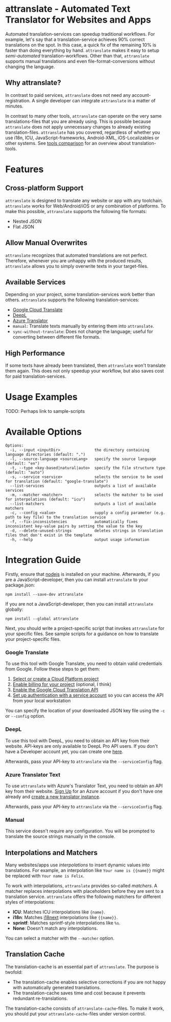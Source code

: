# attranslate - Automated Text Translator for Websites and Apps

Automated translation-services can speedup traditional workflows.
For example, let's say that a translation-service achieves 90% correct translations on the spot.
In this case, a quick fix of the remaining 10% is faster than doing everything by hand.
`attranslate` makes it easy to setup _semi-automated_ translation-workflows.
Other than that, `attranslate` supports manual translations and even file-format-conversions without changing the language.

## Why attranslate?

In contrast to paid services, `attranslate` does not need any account-registration.
A single developer can integrate `attranslate` in a matter of minutes.

In contrast to many other tools, `attranslate` can operate on the very same translations-files that you are already using.
This is possible because `attranslate` does not apply unnecessary changes to already existing translation-files.
`attranslate` has you covered, regardless of whether you use i18n, ICU, JavaScript-frameworks, Android-XML, iOS-Localizables or other systems.
See [tools comparison](/TOOL_COMPARISON.md) for an overview about translation-tools.

# Features

## Cross-platform Support

`attranslate` is designed to translate any website or app with any toolchain.
`attranslate` works for Web/Android/iOS or any combination of platforms.
To make this possible, `attranslate` supports the following file formats:

- Nested JSON
- Flat JSON

## Allow Manual Overwrites

`attranslate` recognizes that automated translations are not perfect.
Therefore, whenever you are unhappy with the produced results, `attranslate` allows you to simply overwrite texts in your target-files.

## Available Services

Depending on your project, some translation-services work better than others.
`attranslate` supports the following translation-services:

- [Google Cloud Translate](https://translate.google.com)
- [DeepL](https://deepl.com)
- [Azure Translator](https://azure.microsoft.com/en-us/services/cognitive-services/translator-text-api/)
- `manual`: Translate texts manually by entering them into `attranslate`.
- `sync-without-translate`: Does not change the language; useful for converting between different file formats.

## High Performance

If some texts have already been translated, then `attranslate` won't translate them again.
This does not only speedup your workflow, but also saves cost for paid translation-services.

# Usage Examples

TODO: Perhaps link to sample-scripts

# Available Options

```
Options:
  -i, --input <inputDir>               the directory containing language directories (default: ".")
  -l, --source-language <sourceLang>   specify the source language (default: "en")
  -t, --type <key-based|natural|auto>  specify the file structure type (default: "auto")
  -s, --service <service>              selects the service to be used for translation (default: "google-translate")
  --list-services                      outputs a list of available services
  -m, --matcher <matcher>              selects the matcher to be used for interpolations (default: "icu")
  --list-matchers                      outputs a list of available matchers
  -c, --config <value>                 supply a config parameter (e.g. path to key file) to the translation service
  -f, --fix-inconsistencies            automatically fixes inconsistent key-value pairs by setting the value to the key
  -d, --delete-unused-strings          deletes strings in translation files that don't exist in the template
  -h, --help                           output usage information
```


# Integration Guide

Firstly, ensure that [nodejs](https://nodejs.org/) is installed on your machine.
Afterwards, if you are a JavaScript-developer, then you can install `attranslate` to your package.json:

`npm install --save-dev attranslate`

If you are not a JavaScript-developer, then you can install `attranslate` globally:

`npm install --global attranslate`

Next, you should write a project-specific script that invokes `attranslate` for your specific files.
See sample scripts for a guidance on how to translate your project-specific files.

### Google Translate

To use this tool with Google Translate, you need to obtain valid credentials
from Google. Follow these steps to get them:

1.  [Select or create a Cloud Platform project][projects]
2.  [Enable billing for your project][billing] (optional, I think)
3.  [Enable the Google Cloud Translation API][enable_api]
4.  [Set up authentication with a service account][auth] so you can access the
    API from your local workstation

[projects]: https://console.cloud.google.com/project
[billing]: https://support.google.com/cloud/answer/6293499#enable-billing
[enable_api]:
  https://console.cloud.google.com/flows/enableapi?apiid=translate.googleapis.com
[auth]: https://cloud.google.com/docs/authentication/getting-started

You can specify the location of your downloaded JSON key file using the `-c` or
`--config` option.

### DeepL

To use this tool with DeepL, you need to obtain an API key from their website.
API-keys are only available to DeepL Pro API users. If you don't have a
Developer account yet, you can create one
[here](https://www.deepl.com/en/pro.html#developer).

Afterwards, pass your API-key to `attranslate` via the `--serviceConfig` flag.

### Azure Translator Text

To use `attranslate` with Azure's Translator Text, you need to obtain an API key
from their website. [Sign Up](https://azure.microsoft.com/en-us/free/) for an
Azure account if you don't have one already and
[create a new translator instance](https://portal.azure.com/#create/Microsoft.CognitiveServicesTextTranslation).

Afterwards, pass your API-key to `attranslate` via the `--serviceConfig` flag.

### Manual

This service doesn't require any configuration. You will be prompted to
translate the source strings manually in the console.

## Interpolations and Matchers

Many websites/apps use _interpolations_  to insert dynamic values into translations.
For example, an interpolation like `Your name is {{name}}` might be replaced with `Your name is Felix`.

To work with interpolations, `attranslate` provides so-called _matchers_.
A matcher replaces interpolations with placeholders before they are
sent to a translation service.
`attranslate` offers the following matchers for different styles of interpolations:

- **ICU**: Matches ICU interpolations like `{name}`.
- **i18n**: Matches [i18next](https://www.i18next.com/translation-function/interpolation) interpolations like `{{name}}`.
- **sprintf**: Matches sprintf-style interpolations like `%s`.
- **None**: Doesn't match any interpolations.

You can select a matcher with the `--matcher` option.

## Translation Cache

The translation-cache is an essential part of `attranslate`.
The purpose is twofold:

- The translation-cache enables selective corrections if you are not happy with automatically generated translations.
- The translation-cache saves time and cost because it prevents redundant re-translations.

The translation-cache consists of `attranslate-cache`-files.
To make it work, you should put your `attranslate-cache`-files under version control.
